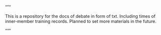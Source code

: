 “”“

This is a repository for the docs of debate in form of txt.
Including times of inner-member training records.
Planned to set more materials in the future.

““”